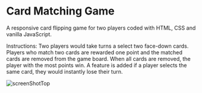 # Card Matching Game

A responsive card flipping game for two players coded with HTML, CSS and vanilla JavaScript.

Instructions: Two players would take turns a select two face-down cards. Players who match two cards are rewarded
one point and the matched cards are removed from the game board. When all cards are removed, the
player with the most points win.
A feature is added if a player selects the same card, they would instantly lose their turn.


![screenShotTop](Screenshot1.jpg)
